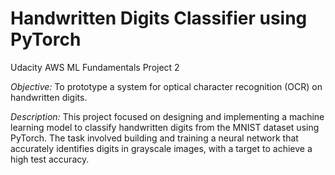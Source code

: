 # Handwritten Digits Classifier using PyTorch
Udacity AWS ML Fundamentals Project 2

*Objective:* To prototype a system for optical character recognition (OCR) on handwritten digits.


*Description:* This project focused on designing and implementing a machine learning model to classify handwritten digits from the MNIST dataset using PyTorch. The task involved building and training a neural network that accurately identifies digits in grayscale images, with a target to achieve a high test accuracy.
